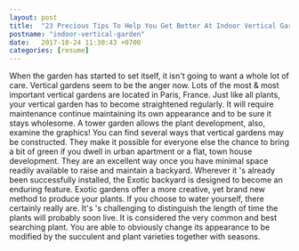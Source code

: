 ```yaml
---
layout: post
title:  "23 Precious Tips To Help You Get Better At Indoor Vertical Garden"
postname: "indoor-vertical-garden"
date:   2017-10-24 11:30:43 +0700
categories: [resume]
---
```

When the garden has started to set itself, it isn't going to want a whole lot of care. Vertical gardens seem to be the anger now. Lots of the most & most important vertical gardens are located in Paris, France. Just like all plants, your vertical garden has to become straightened regularly. It will require maintenance continue maintaining its own appearance and to be sure it stays wholesome. A tower garden allows the plant development, also, examine the graphics! You can find several ways that vertical gardens may be constructed. They make it possible for everyone else the chance to bring a bit of green if you dwell in urban apartment or a flat, town house development. They are an excellent way once you have minimal space readily available to raise and maintain a backyard. Wherever it 's already been successfully installed, the Exotic backyard is designed to become an enduring feature. Exotic gardens offer a more creative, yet brand new method to produce your plants. If you choose to water yourself, there certainly really are. It's 's challenging to distinguish the length of time the plants will probably soon live. It is considered the very common and best searching plant. You are able to obviously change its appearance to be modified by the succulent and plant varieties together with seasons.
